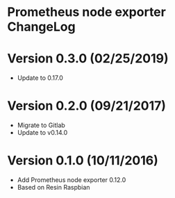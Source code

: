 Prometheus node exporter ChangeLog
=================================

# Version 0.3.0 (02/25/2019)

- Update to 0.17.0

# Version 0.2.0 (09/21/2017)

- Migrate to Gitlab
- Update to v0.14.0

# Version 0.1.0 (10/11/2016)

- Add Prometheus node exporter 0.12.0
- Based on Resin Raspbian
